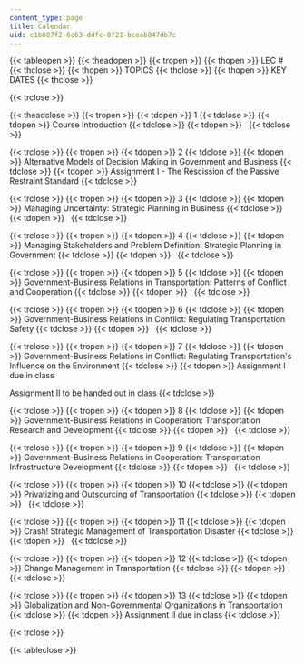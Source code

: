 ```yaml
---
content_type: page
title: Calendar
uid: c1b887f2-6c63-ddfc-8f21-bceab847db7c
---
```


{{< tableopen >}}
{{< theadopen >}}
{{< tropen >}}
{{< thopen >}}
LEC #
{{< thclose >}}
{{< thopen >}}
TOPICS
{{< thclose >}}
{{< thopen >}}
KEY DATES
{{< thclose >}}

{{< trclose >}}

{{< theadclose >}}
{{< tropen >}}
{{< tdopen >}}
1
{{< tdclose >}}
{{< tdopen >}}
Course Introduction
{{< tdclose >}}
{{< tdopen >}}
 
{{< tdclose >}}

{{< trclose >}}
{{< tropen >}}
{{< tdopen >}}
2
{{< tdclose >}}
{{< tdopen >}}
Alternative Models of Decision Making in Government and Business
{{< tdclose >}}
{{< tdopen >}}
Assignment I - The Rescission of the Passive Restraint Standard
{{< tdclose >}}

{{< trclose >}}
{{< tropen >}}
{{< tdopen >}}
3
{{< tdclose >}}
{{< tdopen >}}
Managing Uncertainty: Strategic Planning in Business
{{< tdclose >}}
{{< tdopen >}}
 
{{< tdclose >}}

{{< trclose >}}
{{< tropen >}}
{{< tdopen >}}
4
{{< tdclose >}}
{{< tdopen >}}
Managing Stakeholders and Problem Definition: Strategic Planning in Government
{{< tdclose >}}
{{< tdopen >}}
 
{{< tdclose >}}

{{< trclose >}}
{{< tropen >}}
{{< tdopen >}}
5
{{< tdclose >}}
{{< tdopen >}}
Government-Business Relations in Transportation: Patterns of Conflict and Cooperation
{{< tdclose >}}
{{< tdopen >}}
 
{{< tdclose >}}

{{< trclose >}}
{{< tropen >}}
{{< tdopen >}}
6
{{< tdclose >}}
{{< tdopen >}}
Government-Business Relations in Conflict: Regulating Transportation Safety
{{< tdclose >}}
{{< tdopen >}}
 
{{< tdclose >}}

{{< trclose >}}
{{< tropen >}}
{{< tdopen >}}
7
{{< tdclose >}}
{{< tdopen >}}
Government-Business Relations in Conflict: Regulating Transportation's Influence on the Environment
{{< tdclose >}}
{{< tdopen >}}
Assignment I due in class  
  
Assignment II to be handed out in class
{{< tdclose >}}

{{< trclose >}}
{{< tropen >}}
{{< tdopen >}}
8
{{< tdclose >}}
{{< tdopen >}}
Government-Business Relations in Cooperation: Transportation Research and Development
{{< tdclose >}}
{{< tdopen >}}
 
{{< tdclose >}}

{{< trclose >}}
{{< tropen >}}
{{< tdopen >}}
9
{{< tdclose >}}
{{< tdopen >}}
Government-Business Relations in Cooperation: Transportation Infrastructure Development
{{< tdclose >}}
{{< tdopen >}}
 
{{< tdclose >}}

{{< trclose >}}
{{< tropen >}}
{{< tdopen >}}
10
{{< tdclose >}}
{{< tdopen >}}
Privatizing and Outsourcing of Transportation
{{< tdclose >}}
{{< tdopen >}}
 
{{< tdclose >}}

{{< trclose >}}
{{< tropen >}}
{{< tdopen >}}
11
{{< tdclose >}}
{{< tdopen >}}
Crash! Strategic Management of Transportation Disaster
{{< tdclose >}}
{{< tdopen >}}
 
{{< tdclose >}}

{{< trclose >}}
{{< tropen >}}
{{< tdopen >}}
12
{{< tdclose >}}
{{< tdopen >}}
Change Management in Transportation
{{< tdclose >}}
{{< tdopen >}}
 
{{< tdclose >}}

{{< trclose >}}
{{< tropen >}}
{{< tdopen >}}
13
{{< tdclose >}}
{{< tdopen >}}
Globalization and Non-Governmental Organizations in Transportation
{{< tdclose >}}
{{< tdopen >}}
Assignment II due in class
{{< tdclose >}}

{{< trclose >}}

{{< tableclose >}}